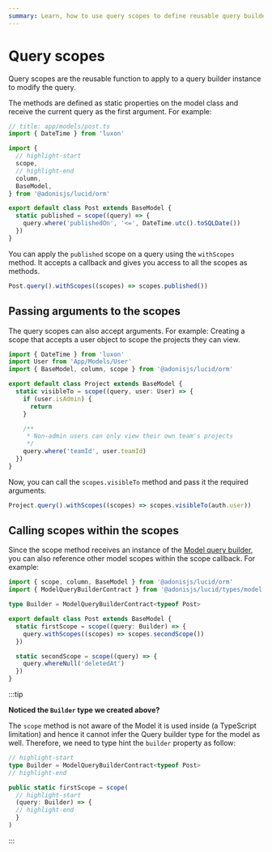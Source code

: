 ```yaml
---
summary: Learn, how to use query scopes to define reusable query builder functions.
---
```


# Query scopes

Query scopes are the reusable function to apply to a query builder instance to modify the query.

The methods are defined as static properties on the model class and receive the current query as the first argument. For example:

```ts
// title: app/models/post.ts
import { DateTime } from 'luxon'

import {
  // highlight-start
  scope,
  // highlight-end
  column,
  BaseModel,
} from '@adonisjs/lucid/orm'

export default class Post extends BaseModel {
  static published = scope((query) => {
    query.where('publishedOn', '<=', DateTime.utc().toSQLDate())
  })
}
```

You can apply the `published` scope on a query using the `withScopes` method. It accepts a callback and gives you access to all the scopes as methods.

```ts
Post.query().withScopes((scopes) => scopes.published())
```

## Passing arguments to the scopes

The query scopes can also accept arguments. For example: Creating a scope that accepts a user object to scope the projects they can view.

```ts
import { DateTime } from 'luxon'
import User from 'App/Models/User'
import { BaseModel, column, scope } from '@adonisjs/lucid/orm'

export default class Project extends BaseModel {
  static visibleTo = scope((query, user: User) => {
    if (user.isAdmin) {
      return
    }

    /**
     * Non-admin users can only view their own team's projects
     */
    query.where('teamId', user.teamId)
  })
}
```

Now, you can call the `scopes.visibleTo` method and pass it the required arguments.

```ts
Project.query().withScopes((scopes) => scopes.visibleTo(auth.user))
```

## Calling scopes within the scopes

Since the scope method receives an instance of the [Model query builder](./query_builder.md), you can also reference other model scopes within the scope callback. For example:

```ts
import { scope, column, BaseModel } from '@adonisjs/lucid/orm'
import { ModelQueryBuilderContract } from '@adonisjs/lucid/types/model'

type Builder = ModelQueryBuilderContract<typeof Post>

export default class Post extends BaseModel {
  static firstScope = scope((query: Builder) => {
    query.withScopes((scopes) => scopes.secondScope())
  })

  static secondScope = scope((query) => {
    query.whereNull('deletedAt')
  })
}
```

:::tip

**Noticed the `Builder` type we created above?**

The `scope` method is not aware of the Model it is used inside (a TypeScript limitation) and hence it cannot infer the Query builder type for the model as well. Therefore, we need to type hint the `builder` property as follow:

```ts
// highlight-start
type Builder = ModelQueryBuilderContract<typeof Post>
// highlight-end

public static firstScope = scope(
  // highlight-start
  (query: Builder) => {
  // highlight-end
  }
)
```

:::
